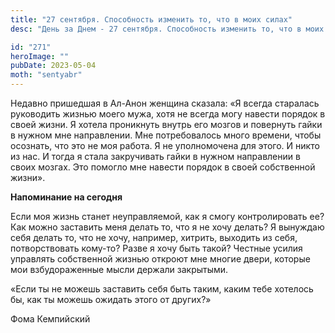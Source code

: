 ```yaml
---
title: "27 сентября. Способность изменить то, что в моих силах"
desc: "День за Днем - 27 сентября. Способность изменить то, что в моих силах"

id: "271"
heroImage: ""
pubDate: 2023-05-04
moth: "sentyabr"
---
```


Недавно пришедшая в Ал-Анон женщина сказала: «Я всегда старалась руководить
жизнью моего мужа, хотя не всегда могу навести порядок в своей жизни. Я хотела
проникнуть внутрь его мозгов и повернуть гайки в нужном мне направлении. Мне
потребовалось много времени, чтобы осознать, что это не моя работа. Я не
уполномочена для этого. И никто из нас. И тогда я стала закручивать гайки в
нужном направлении в своих мозгах. Это помогло мне навести порядок в своей
собственной жизни».

**Напоминание на сегодня**

Если моя жизнь станет неуправляемой, как я смогу контролировать ее? Как можно
заставить меня делать то, что я не хочу делать? Я вынуждаю себя делать то, что
не хочу, например, хитрить, выходить из себя, потворствовать кому-то? Разве я
хочу быть такой? Честные усилия управлять собственной жизнью откроют мне
многие двери, которые мои взбудораженные мысли держали закрытыми.

«Если ты не можешь заставить себя быть таким, каким тебе хотелось бы, как ты
можешь ожидать этого от других?»

Фома Кемпийский
